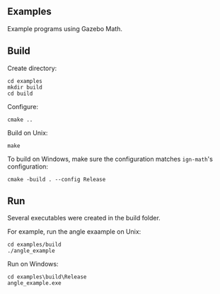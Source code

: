 ## Examples

Example programs using Gazebo Math.

## Build

Create directory:

```
cd examples
mkdir build
cd build
```

Configure:

```
cmake ..
```

Build on Unix:


```
make
```

To build on Windows, make sure the configuration matches `ign-math`'s 
configuration:

```
cmake -build . --config Release
```

## Run

Several executables were created in the build folder. 

For example, run the angle exaample on Unix:

```
cd examples/build
./angle_example
```

Run on Windows:

```
cd examples\build\Release
angle_example.exe
```
